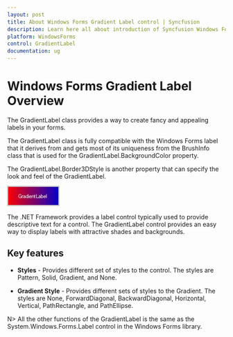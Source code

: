 ```yaml
---
layout: post
title: About Windows Forms Gradient Label control | Syncfusion
description: Learn here all about introduction of Syncfusion Windows Forms Gradient Label control, its elements, and more details.
platform: WindowsForms
control: GradientLabel
documentation: ug
---
```


# Windows Forms Gradient Label Overview

The GradientLabel class provides a way to create fancy and appealing labels in your forms.

The GradientLabel class is fully compatible with the Windows Forms label that it derives from and gets most of its uniqueness from the BrushInfo class that is used for the GradientLabel.BackgroundColor property.

The GradientLabel.Border3DStyle is another property that can specify the look and feel of the GradientLabel.

![Overview of the Syncfusion GradientLabel](gradientlabel-images/windowsforms-gradient-label-overview.jpeg)

The .NET Framework provides a label control typically used to provide descriptive text for a control. The GradientLabel control provides an easy way to display labels with attractive shades and backgrounds.

## Key features

* **Styles** - Provides different set of styles to the control. The styles are Pattern, Solid, Gradient, and None.

* **Gradient Style** - Provides different sets of styles to the Gradient. The styles are None, ForwardDiagonal, BackwardDiagonal, Horizontal, Vertical, PathRectangle, and PathEllipse.

N> All the other functions of the GradientLabel is the same as the System.Windows.Forms.Label control in the Windows Forms library.